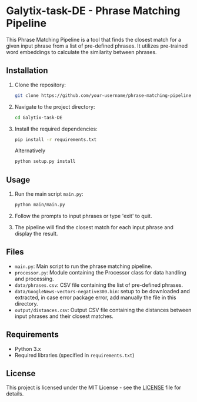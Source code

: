 # Galytix-task-DE - Phrase Matching Pipeline

This Phrase Matching Pipeline is a tool that finds the closest match for a given input phrase from a list of pre-defined phrases. It utilizes pre-trained word embeddings to calculate the similarity between phrases.

## Installation

1. Clone the repository:

    ```bash
    git clone https://github.com/your-username/phrase-matching-pipeline.git
    ```

2. Navigate to the project directory:

    ```bash
    cd Galytix-task-DE
    ```

3. Install the required dependencies:

    ```bash
    pip install -r requirements.txt
    ```

    Alternatively
    ```bash
    python setup.py install
    ```


## Usage

1. Run the main script `main.py`:

    ```bash
    python main/main.py
    ```

2. Follow the prompts to input phrases or type 'exit' to quit.

3. The pipeline will find the closest match for each input phrase and display the result.

## Files

- `main.py`: Main script to run the phrase matching pipeline.
- `processor.py`: Module containing the Processor class for data handling and processing.
- `data/phrases.csv`: CSV file containing the list of pre-defined phrases.
- `data/GoogleNews-vectors-negative300.bin`: setup to be downloaded and extracted, in case error package error, add manually the file in this directory.
- `output/distances.csv`: Output CSV file containing the distances between input phrases and their closest matches.

## Requirements

- Python 3.x
- Required libraries (specified in `requirements.txt`)

## License

This project is licensed under the MIT License - see the [LICENSE](LICENSE) file for details.
